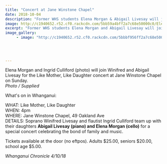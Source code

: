 ```yaml
---
title: "Concert at Jane Winstone Chapel"
date: 2018-10-04
description: "Former WHS students Elena Morgan & Abigail Livesay will join their Mothers for the 'Like Mother, Like Daughter' concert..."
image: http://c1940652.r52.cf0.rackcdn.com/5bb59a4bff2a7c68e50000c0/Elena-Morgan-Jane-Winstone-chron-4-oct.jpg
excerpt: "Former WHS students Elena Morgan and Abigail Livesay will join their Mothers for the 'Like Mother, Like Daughter' concert at Jane Winstone Chapel."
image_gallery:
     - image: "http://c1940652.r52.cf0.rackcdn.com/5bbbf956ff2a7c68e500023b/Abigail-Livesay-Jane-Winstone-RCP.jpg"
    
    
    
    
---
```


<p><span>Elena Morgan and Ingrid Culliford (photo) will join Winifred and Abigail Livesay for the Like Mother, Like Daughter concert at Jane Winstone Chapel on Sunday. <br /><em>Photo / Supplied</em></span></p>
<p><span>What's on in Whanganui:</span></p>
<p><span><span>WHAT: Like Mother, Like Daughter</span><br /><span>WHEN: 4pm</span><br /><span>WHERE: Jane Winstone Chapel, 49 Oakland Ave</span><br /><span>DETAILS: Soprano Winifred Livesay and flautist Ingrid Culliford team up with their daughters <strong>Abigail Livesay (piano) and Elena Morgan (cello)</strong> for a special concert celebrating the bond of family and music. </span></span></p>
<p><span><span>Tickets available at the door (no eftpos). Adults $25.00, seniors $20.00, school age $5.00.</span></span></p>
<p><em>Whanganui Chronicle 4/10/18</em></p>

